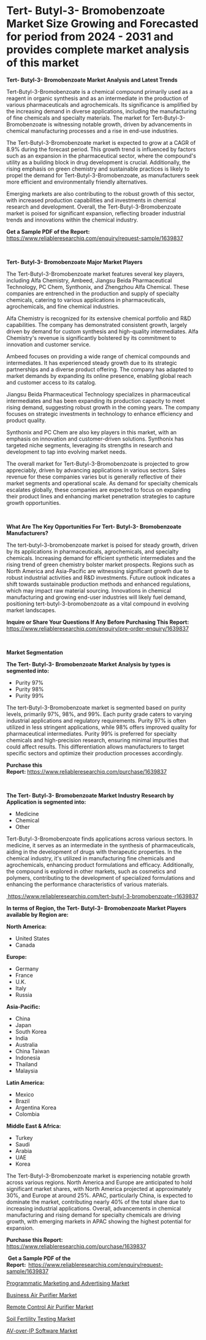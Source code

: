 <p><h1>Tert- Butyl-3- Bromobenzoate Market Size Growing and Forecasted for period from 2024 - 2031 and provides complete market analysis of this market</h1></p><p><strong>Tert- Butyl-3- Bromobenzoate Market Analysis and Latest Trends</strong></p>
<p><p>Tert-Butyl-3-Bromobenzoate is a chemical compound primarily used as a reagent in organic synthesis and as an intermediate in the production of various pharmaceuticals and agrochemicals. Its significance is amplified by the increasing demand in diverse applications, including the manufacturing of fine chemicals and specialty materials. The market for Tert-Butyl-3-Bromobenzoate is witnessing notable growth, driven by advancements in chemical manufacturing processes and a rise in end-use industries.</p><p>The Tert-Butyl-3-Bromobenzoate market is expected to grow at a CAGR of 8.9% during the forecast period. This growth trend is influenced by factors such as an expansion in the pharmaceutical sector, where the compound's utility as a building block in drug development is crucial. Additionally, the rising emphasis on green chemistry and sustainable practices is likely to propel the demand for Tert-Butyl-3-Bromobenzoate, as manufacturers seek more efficient and environmentally friendly alternatives.</p><p>Emerging markets are also contributing to the robust growth of this sector, with increased production capabilities and investments in chemical research and development. Overall, the Tert-Butyl-3-Bromobenzoate market is poised for significant expansion, reflecting broader industrial trends and innovations within the chemical industry.</p></p>
<p><strong>Get a Sample PDF of the Report:&nbsp;</strong> <a href="https://www.reliableresearchiq.com/enquiry/request-sample/1639837?utm_campaign=1117&utm_medium=2&utm_source=Github&utm_content=ia&utm_term=25092024&utm_id=tert-butyl-3-bromobenzoate">https://www.reliableresearchiq.com/enquiry/request-sample/1639837</a></p>
<p>&nbsp;</p>
<p><strong>Tert- Butyl-3- Bromobenzoate Major Market Players</strong></p>
<p><p>The Tert-Butyl-3-Bromobenzoate market features several key players, including Alfa Chemistry, Ambeed, Jiangsu Beida Pharmaceutical Technology, PC Chem, Synthonix, and Zhengzhou Alfa Chemical. These companies are entrenched in the production and supply of specialty chemicals, catering to various applications in pharmaceuticals, agrochemicals, and fine chemical industries.</p><p>Alfa Chemistry is recognized for its extensive chemical portfolio and R&D capabilities. The company has demonstrated consistent growth, largely driven by demand for custom synthesis and high-quality intermediates. Alfa Chemistry's revenue is significantly bolstered by its commitment to innovation and customer service.</p><p>Ambeed focuses on providing a wide range of chemical compounds and intermediates. It has experienced steady growth due to its strategic partnerships and a diverse product offering. The company has adapted to market demands by expanding its online presence, enabling global reach and customer access to its catalog.</p><p>Jiangsu Beida Pharmaceutical Technology specializes in pharmaceutical intermediates and has been expanding its production capacity to meet rising demand, suggesting robust growth in the coming years. The company focuses on strategic investments in technology to enhance efficiency and product quality.</p><p>Synthonix and PC Chem are also key players in this market, with an emphasis on innovation and customer-driven solutions. Synthonix has targeted niche segments, leveraging its strengths in research and development to tap into evolving market needs.</p><p>The overall market for Tert-Butyl-3-Bromobenzoate is projected to grow appreciably, driven by advancing applications in various sectors. Sales revenue for these companies varies but is generally reflective of their market segments and operational scale. As demand for specialty chemicals escalates globally, these companies are expected to focus on expanding their product lines and enhancing market penetration strategies to capture growth opportunities.</p></p>
<p>&nbsp;</p>
<p><strong>What Are The Key Opportunities For Tert- Butyl-3- Bromobenzoate Manufacturers?</strong></p>
<p><p>The tert-butyl-3-bromobenzoate market is poised for steady growth, driven by its applications in pharmaceuticals, agrochemicals, and specialty chemicals. Increasing demand for efficient synthetic intermediates and the rising trend of green chemistry bolster market prospects. Regions such as North America and Asia-Pacific are witnessing significant growth due to robust industrial activities and R&D investments. Future outlook indicates a shift towards sustainable production methods and enhanced regulations, which may impact raw material sourcing. Innovations in chemical manufacturing and growing end-user industries will likely fuel demand, positioning tert-butyl-3-bromobenzoate as a vital compound in evolving market landscapes.</p></p>
<p><strong>Inquire or Share Your Questions If Any Before Purchasing This Report:</strong> <a href="https://www.reliableresearchiq.com/enquiry/pre-order-enquiry/1639837?utm_campaign=1117&utm_medium=2&utm_source=Github&utm_content=ia&utm_term=25092024&utm_id=tert-butyl-3-bromobenzoate">https://www.reliableresearchiq.com/enquiry/pre-order-enquiry/1639837</a></p>
<p>&nbsp;</p>
<p><strong>Market Segmentation</strong></p>
<p><strong>The Tert- Butyl-3- Bromobenzoate Market Analysis by types is segmented into:</strong></p>
<p><ul><li>Purity 97%</li><li>Purity 98%</li><li>Purity 99%</li></ul></p>
<p><p>The tert-Butyl-3-Bromobenzoate market is segmented based on purity levels, primarily 97%, 98%, and 99%. Each purity grade caters to varying industrial applications and regulatory requirements. Purity 97% is often utilized in less stringent applications, while 98% offers improved quality for pharmaceutical intermediates. Purity 99% is preferred for specialty chemicals and high-precision research, ensuring minimal impurities that could affect results. This differentiation allows manufacturers to target specific sectors and optimize their production processes accordingly.</p></p>
<p><strong>Purchase this Report:&nbsp;</strong><a href="https://www.reliableresearchiq.com/purchase/1639837?utm_campaign=1117&utm_medium=2&utm_source=Github&utm_content=ia&utm_term=25092024&utm_id=tert-butyl-3-bromobenzoate">https://www.reliableresearchiq.com/purchase/1639837</a></p>
<p>&nbsp;</p>
<p><strong>The Tert- Butyl-3- Bromobenzoate Market Industry Research by Application is segmented into:</strong></p>
<p><ul><li>Medicine</li><li>Chemical</li><li>Other</li></ul></p>
<p><p>Tert-Butyl-3-Bromobenzoate finds applications across various sectors. In medicine, it serves as an intermediate in the synthesis of pharmaceuticals, aiding in the development of drugs with therapeutic properties. In the chemical industry, it's utilized in manufacturing fine chemicals and agrochemicals, enhancing product formulations and efficacy. Additionally, the compound is explored in other markets, such as cosmetics and polymers, contributing to the development of specialized formulations and enhancing the performance characteristics of various materials.</p></p>
<p><a href="https://www.reliableresearchiq.com/tert-butyl-3-bromobenzoate-r1639837?utm_campaign=1117&utm_medium=2&utm_source=Github&utm_content=ia&utm_term=25092024&utm_id=tert-butyl-3-bromobenzoate">&nbsp;https://www.reliableresearchiq.com/tert-butyl-3-bromobenzoate-r1639837</a></p>
<p><strong>In terms of Region, the Tert- Butyl-3- Bromobenzoate Market Players available by Region are:</strong></p>
<p>
    <p> <strong> North America: </strong>
        <ul>
            <li>United States</li>
            <li>Canada</li>
        </ul>
        </p> 
    <p> <strong> Europe: </strong>
        <ul>
            <li>Germany</li>
            <li>France</li>
            <li>U.K.</li>
            <li>Italy</li>
            <li>Russia</li>
        </ul>
        </p> 
    <p> <strong> Asia-Pacific: </strong>
        <ul>
            <li>China</li>
            <li>Japan</li>
            <li>South Korea</li>
            <li>India</li>
            <li>Australia</li>
            <li>China Taiwan</li>
            <li>Indonesia</li>
            <li>Thailand</li>
            <li>Malaysia</li>
        </ul>
        </p> 
    <p> <strong> Latin America: </strong>
        <ul>
            <li>Mexico</li>
            <li>Brazil</li>
            <li>Argentina Korea</li>
            <li>Colombia</li>
        </ul>
        </p> 
    <p> <strong> Middle East & Africa: </strong>
        <ul>
            <li>Turkey</li>
            <li>Saudi</li>
            <li>Arabia</li>
            <li>UAE</li>
            <li>Korea</li>
        </ul>
    </p>
    </p>
<p><p>The Tert-Butyl-3-Bromobenzoate market is experiencing notable growth across various regions. North America and Europe are anticipated to hold significant market shares, with North America projected at approximately 30%, and Europe at around 25%. APAC, particularly China, is expected to dominate the market, contributing nearly 40% of the total share due to increasing industrial applications. Overall, advancements in chemical manufacturing and rising demand for specialty chemicals are driving growth, with emerging markets in APAC showing the highest potential for expansion.</p></p>
<p><strong>Purchase this Report: </strong><a href="https://www.reliableresearchiq.com/purchase/1639837?utm_campaign=1117&utm_medium=2&utm_source=Github&utm_content=ia&utm_term=25092024&utm_id=tert-butyl-3-bromobenzoate">https://www.reliableresearchiq.com/purchase/1639837</a></p>
<p>&nbsp;<strong>Get a Sample PDF of the Report:&nbsp;&nbsp;</strong><a href="https://www.reliableresearchiq.com/enquiry/request-sample/1639837?utm_campaign=1117&utm_medium=2&utm_source=Github&utm_content=ia&utm_term=25092024&utm_id=tert-butyl-3-bromobenzoate">https://www.reliableresearchiq.com/enquiry/request-sample/1639837</a></p>
<p><strong></strong></p>
<p><p><a href="https://github.com/NathanColeman327/Market-Research-Report-List-1/blob/main/programmatic-marketing-and-advertising-market.md?utm_campaign=1117&utm_medium=2&utm_source=Github&utm_content=ia&utm_term=25092024&utm_id=tert-butyl-3-bromobenzoate">Programmatic Marketing and Advertising Market</a></p><p><a href="https://issuu.com/reportprime-2/docs/business-air-purifier-market-size-2_0a3e9b8130a3c7?utm_campaign=1117&utm_medium=2&utm_source=Github&utm_content=ia&utm_term=25092024&utm_id=tert-butyl-3-bromobenzoate">Business Air Purifier Market</a></p><p><a href="https://issuu.com/reportprime-2/docs/remote-control-air-purifier-market-_a32a3ca9b9eae9?utm_campaign=1117&utm_medium=2&utm_source=Github&utm_content=ia&utm_term=25092024&utm_id=tert-butyl-3-bromobenzoate">Remote Control Air Purifier Market</a></p><p><a href="https://www.linkedin.com/pulse/global-soil-fertility-testing-industry-types-applications-kjxmf?utm_campaign=1117&utm_medium=2&utm_source=Github&utm_content=ia&utm_term=25092024&utm_id=tert-butyl-3-bromobenzoate">Soil Fertility Testing Market</a></p><p><a href="https://github.com/RuthLucas64/Market-Research-Report-List-1/blob/main/av-over-ip-software-market.md?utm_campaign=1117&utm_medium=2&utm_source=Github&utm_content=ia&utm_term=25092024&utm_id=tert-butyl-3-bromobenzoate">AV-over-IP Software Market</a></p></p>